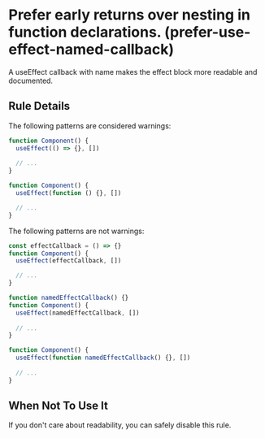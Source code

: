 # Prefer early returns over nesting in function declarations. (prefer-use-effect-named-callback)

A useEffect callback with name makes the effect block more readable and documented.

## Rule Details

The following patterns are considered warnings:

```js
function Component() {
  useEffect(() => {}, [])
  
  // ...
}

function Component() {
  useEffect(function () {}, [])

  // ...
}
```

The following patterns are not warnings:

```js
const effectCallback = () => {}
function Component() {
  useEffect(effectCallback, [])

  // ...
}

function namedEffectCallback() {}
function Component() {
  useEffect(namedEffectCallback, [])
 
  // ...
}

function Component() {
  useEffect(function namedEffectCallback() {}, [])
 
  // ...
}
```

## When Not To Use It

If you don't care about readability, you can safely disable this rule.
